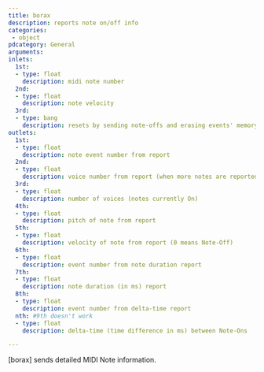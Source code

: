 ```yaml
---
title: borax
description: reports note on/off info
categories:
 - object
pdcategory: General
arguments:
inlets:
  1st:
  - type: float
    description: midi note number
  2nd:
  - type: float
    description: note velocity
  3rd:
  - type: bang
    description: resets by sending note-offs and erasing events' memory
outlets:
  1st:
  - type: float
    description: note event number from report
  2nd:
  - type: float
    description: voice number from report (when more notes are reported)
  3rd:
  - type: float
    description: number of voices (notes currently On)
  4th:
  - type: float
    description: pitch of note from report
  5th:
  - type: float
    description: velocity of note from report (0 means Note-Off)
  6th:
  - type: float
    description: event number from note duration report
  7th:
  - type: float
    description: note duration (in ms) report
  8th:
  - type: float
    description: event number from delta-time report
  nth: #9th doesn't work
  - type: float
    description: delta-time (time difference in ms) between Note-Ons

---
```


[borax] sends detailed MIDI Note information.

